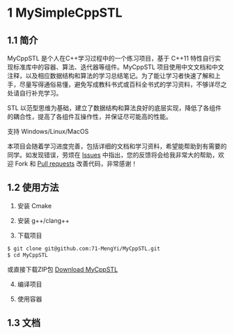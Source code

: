 # 1 MySimpleCppSTL

## 1.1 简介

MyCppSTL 是个人在C++学习过程中的一个练习项目，基于 C++11 特性自行实现标准库中的容器、算法、迭代器等组件。MyCppSTL 项目使用中文文档和中文注释，以及相应数据结构和算法的学习总结笔记。为了能让学习者快速了解和上手，尽量写得通俗易懂，避免写成教科书式或百科全书式的学习资料，不够详尽之处请自行补充学习。

STL 以范型思维为基础，建立了数据结构和算法良好的底层实现，降低了各组件的耦合性，提高了各组件互操作性，并保证尽可能高的性能。

支持 Windows/Linux/MacOS

本项目会随着学习进度完善，包括详细的文档和学习资料，希望能帮助到有需要的同学。如发现错误，劳烦在 [Issues](https://github.com/71-MengYi/MyCppSTL/issues) 中指出，您的反馈将会给我非常大的帮助，欢迎 Fork 和 [Pull requests](https://github.com/71-MengYi/MyCppSTL/pulls) 改善代码，非常感谢！

## 1.2 使用方法

1. 安装 Cmake

2. 安装 g++/clang++

3. 下载项目

```bash
$ git clone git@github.com:71-MengYi/MyCppSTL.git
$ cd MyCppSTL
```

或直接下载ZIP包 [Download MyCppSTL](https://github.com/71-MengYi/MyCppSTL/archive/refs/heads/main.zip)

4. 编译项目

5. 使用容器

## 1.3 文档